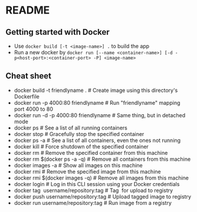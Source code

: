 README
======

## Getting started with Docker

- Use `docker build [-t <image-name>] .` to build the app
- Run a new docker by `docker run [--name <container-name>] [-d -p<host-port>:<container-port> -P] <image-name>`

## Cheat sheet

- docker build -t friendlyname .  # Create image using this directory's Dockerfile
- docker run -p 4000:80 friendlyname  # Run "friendlyname" mapping port 4000 to 80
- docker run -d -p 4000:80 friendlyname         # Same thing, but in detached mode
- docker ps                                 # See a list of all running containers
- docker stop <hash>                     # Gracefully stop the specified container
- docker ps -a           # See a list of all containers, even the ones not running
- docker kill <hash>                   # Force shutdown of the specified container
- docker rm <hash>              # Remove the specified container from this machine
- docker rm $(docker ps -a -q)           # Remove all containers from this machine
- docker images -a                               # Show all images on this machine
- docker rmi <imagename>            # Remove the specified image from this machine
- docker rmi $(docker images -q)             # Remove all images from this machine
- docker login             # Log in this CLI session using your Docker credentials
- docker tag <image> username/repository:tag  # Tag <image> for upload to registry
- docker push username/repository:tag            # Upload tagged image to registry
- docker run username/repository:tag                   # Run image from a registry
